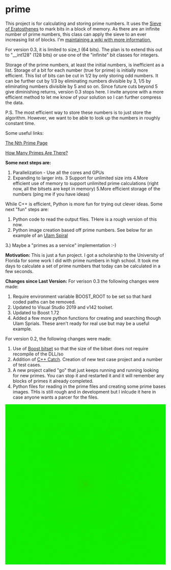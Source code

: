 # prime
This project is for calculating and storing prime numbers. It uses the [Sieve of Eratosthenes](https://en.wikipedia.org/wiki/Sieve_of_Eratosthenes) to mark bits in a block of memory. As there are an infinite number of prime numbers, this class can apply the sieve to an ever increasing list of blocks. I'm [maintaining a wiki with more information.](https://github.com/burhop/prime/wiki)


For version 0.3, it is limited to size_t (64 bits). The plan is to extend this out to "__int128" (128 bits) or use one of the "infinite" bit classes for integers.

Storage of the prime numbers, at least the initial numbers, is inefficient as a list. Storage of a bit for each number (true for prime) is initially more efficient. This list of bits can be cut in 1/2 by only storing odd numbers. It can be further cut by 1/3 by eliminating numbers divisible by 3, 1/5 by eliminating numbers divisible by 5 and so on. Since future cuts beyond 5 give diminishing returns, version 0.3 stops here.  I invite anyone with a more efficient method to let me know of your solution so I can further compress the data.

P.S. The most efficient way to store these numbers is to just store the algorithm. However, we want to be able to look up the numbers in roughly constant time.

Some useful links:

[The Nth Prime Page](https://primes.utm.edu/nthprime/index.php#piofx)

[How Many Primes Are There?](https://primes.utm.edu/howmany.html)



**Some next steps are:**
 1. Parallelization - Use all the cores and GPUs
 2. Expanding to larger ints.
 3 Support for unlimited size ints
 4.More efficient use of memory to support unlimited prime calculations (right now, all the bitsets are kept in memory)
 5.More efficient storage of the numbers (ping me if you have ideas)


While C++ is efficient, Python is more fun for trying out clever ideas. Some next "fun" steps are:

 1. Python code to read the output files.  THere is a rough version of this now.
 2. Python image creation based off prime numbers.  See below for an example of an [Ulam Spiral](https://en.wikipedia.org/wiki/Ulam_spiral)
 
 3.) Maybe a "primes as a service" implementation :-)


**Motivation:**
This is just a fun project.  I got a scholarship to the University of Florida for some work I did with prime numbers in high school. It took me days to calculate a set of prime numbers that today can be calculated in a few seconds.

**Changes since Last Version:**
For verison 0.3 the following changes were made:

1. Require environment variable BOOST_ROOT to be set so that hard coded paths can be removed.
2. Updated to Visual Studio 2019 and v142 toolset.
3. Updated to Boost 1.72
4. Added a few more python functions for creating and searching though Ulam Sprials. These aren't ready for real use but may be a useful example. 

For version 0.2, the following changes were made:

1. Use of [Boost bitset](https://www.boost.org/doc/libs/1_36_0/libs/dynamic_bitset/dynamic_bitset.html) so that the size of the bitset does not require recompile of the DLL/so
2. Addition of [C++ Catch](https://github.com/catchorg/Catch2).  Creation of new test case project and a number of test cases.
3. A new project called "go" that just keeps running and running looking for new primes. You can stop it and restarted it and it will remember any blocks of primes it already completed.
3. Python files for reading in the prime files and creating some prime bases images.  THis is still rough and in development but I inlcude it here in case anyone wants a parcer for the files.

![Spiral](https://github.com/burhop/prime/blob/master/python/primeSpiral.png)

